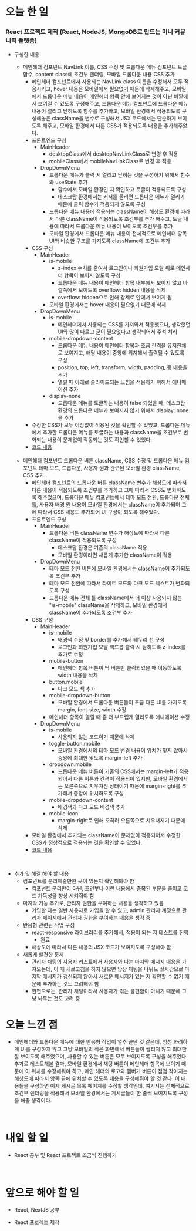 # 오늘 한 일

### React 프로젝트 제작 (React, NodeJS, MongoDB로 만드는 미니 커뮤니티 플랫폼)

- 구성한 내용

  - 메인헤더 컴포넌트 NavLink 이름, CSS 수정 및 드롭다운 메뉴 컴포넌트 토글 함수, content class에 조건부 렌더링, 모바일 드롭다운 내용 CSS 추가
    - 메인헤더 컴포넌트에서 사용되는 NavLink class 이름을 수정해서 모두 적용시키고, hover 내용은 모바일에서 필요없기 때문에 삭제해주고, 모바일에서 드롭다운 메뉴 내용이 메인헤더 항목 안에 보여지는 것이 아닌 바깥에서 보여질 수 있도록 구성해주고, 드롭다운 메뉴 컴포넌트에 드롭다운 메뉴 내용이 열리고 닫히도록 함수를 추가하고, 모바일 환경에서 적용되도록 구성해놓은 className을 변수로 구성해서 JSX 코드에서는 단순하게 보이도록 해주고, 모바일 환경에서 다른 CSS가 적용되도록 내용을 추가해주었다.
    - 프론트엔드 구성
      - MainHeader
        - desktopClass에서 desktopNavLinkClass로 변경 후 적용
        - mobileClass에서 mobileNavLinkClass로 변경 후 적용
      - DropDownMenu
        - 드롭다운 메뉴가 클릭 시 열리고 닫히는 것을 구성하기 위해서 함수와 useState 추가
          - 함수에서 모바일 환경인 지 확인하고 토글이 적용되도록 구성
          - 데스크탑 환경에서는 커서를 올리면 드롭다운 메뉴가 열리기 때문에 클릭 함수가 적용되지 않도록 구성
        - 드롭다운 메뉴 내용에 적용되는 className이 해상도 환경에 따라서 다른 className이 적용되도록 조건부를 추가 해주고, 토글 내용에 따라서 드롭다운 메뉴 내용이 보이도록 조건부를 추가
        - 모바일 환경에서 드롭다운 메뉴 내용이 전체적으로 메인헤더 항목 UI와 비슷한 구조를 가지도록 className에 조건부 추가
    - CSS 구성
      - MainHeader
        - is-mobile
          - z-index 수치를 줄여서 로그인이나 회원가입 모달 위로 메인헤더 항목이 보이지 않도록 구성
          - 드롭다운 메뉴 내용이 메인헤더 항목 내부에서 보이지 않고 바깥쪽에서 보이도록 overflow: hidden 내용을 삭제
          - overflow: hidden으로 인해 강제로 안에서 보이게 됨
        - 모바일 환경에서는 hover 내용이 필요없기 때문에 삭제
      - DropDownMenu
        - is-mobile
          - 메인헤더에서 사용되는 CSS를 가져와서 적용했으나, 생각했던 UI와 많이 다르고 굳이 필요없다고 생각되어서 주석 처리
        - mobile-dropdown-content
          - 드롭다운 메뉴 내용이 메인헤더 항목과 조금 간격을 유지한채로 보여지고, 해당 내용이 중앙에 위치해서 출력될 수 있도록 구성
          - position, top, left, transform, width, padding, 등 내용을 추가
          - 열릴 때 아래로 슬라이드되는 느낌을 적용하기 위해서 애니메이션 추가
        - display-none
          - 드롭다운 메뉴를 토글하는 내용이 false 되었을 때, 데스크탑 환경의 드롭다운 메뉴가 보여지지 않기 위해서 display: none을 추가
    - 수정한 CSS가 모두 이상없이 적용된 것을 확인할 수 있었고, 드롭다운 메뉴에서 추가한 드롭다운 메뉴를 토글하는 내용과 className을 조건부로 변화되는 내용이 문제없이 작동되는 것도 확인할 수 있었다.
    - [코드 내용](https://github.com/jeongsangtae/mini-community-platform/commit/74ec372169b239913b9a432b2781ecf7805118a9)

  <br />

  - 메인헤더 컴포넌트 드롭다운 버튼 className, CSS 수정 및 드롭다운 메뉴 컴포넌트 테마 모드, 드롭다운, 사용자 원과 관련된 모바일 환경 className, CSS 추가
    - 메인헤더 컴포넌트의 드롭다운 버튼 className 변수가 해상도에 따라서 다른 내용이 적용되도록 조건부를 추가하고 그에 따라서 CSS도 변화하도록 해주었으며, 드롭다운 메뉴 컴포넌트에서 테마 모드 전환, 드롭다운 전체 틀, 사용자 배경 원 내용이 모바일 환경에서는 className이 추가되며 그에 따라서 CSS 내용도 추가되어 UI 구성이 되도록 해주었다.
    - 프론트엔드 구성
      - MainHeader
        - 드롭다운 버튼 className 변수가 해상도에 따라서 다른 className이 적용되도록 구성
          - 데스크탑 환경은 기존의 className 적용
          - 모바일 환경이라면 새롭게 추가한 className이 적용
      - DropDownMenu
        - 테마 모드 전환 버튼에 모바일 환경에서는 className이 추가되도록 조건부 추가
        - 테마 모드 전환에 따라서 라이트 모드와 다크 모드 텍스트가 변화되도록 구성
        - 드롭다운 메뉴 전체 틀 className에서 더 이상 사용되지 않는 "is-mobile" className을 삭제하고, 모바일 환경에서 className이 추가되도록 조건부 추가
    - CSS 구성
      - MainHeader
        - is-mobile
          - 배경색 수정 및 border를 추가해서 테두리 선 구성
          - 로그인과 회원가입 모달 백드롭 클릭 시 닫히도록 z-index를 추가로 수정
        - mobile-button
          - 메인헤더 항목 버튼이 딱 버튼만 클릭되었을 때 이동하도록 width 내용을 삭제
        - button.mobile
          - 다크 모드 색 추가
        - mobile-dropdown-button
          - 모바일 환경에서 드롭다운 버튼들이 조금 다른 UI를 가지도록 margin, font-size, width 수정
        - 메인헤더 항목이 열릴 때 좀 더 부드럽게 열리도록 애니메이션 수정
      - DropDownMenu
        - is-mobile
          - 사용되지 않는 코드이기 때문에 삭제
        - toggle-button.mobile
          - 모바일 환경에서의 테마 모드 변경 내용이 위치가 맞지 않아서 중앙에 최대한 맞도록 margin-left 추가
        - dropdown.mobile
          - 드롭다운 메뉴 버튼이 기존의 CSS에서는 margin-left가 적용되어서 다른 버튼과 간격이 적용되어 있지만, 모바일 환경에서는 오른쪽으로 치우쳐진 상태이기 때문에 margin-right를 추가해서 중앙에 위치하도록 구성
        - mobile-dropdown-content
          - 배경색과 다크 모드 배경색 추가
        - mobile-icon
          - margin-right로 인해 오히려 오른쪽으로 치우쳐지기 때문에 삭제
    - 모바일 환경에서 추가되는 className이 문제없이 적용되어서 수정한 CSS가 정상적으로 적용되는 것을 확인할 수 있었다.
    - [코드 내용](https://github.com/jeongsangtae/mini-community-platform/commit/b20b93c5e57898d0920e3ba71723bd69ac620e4d)

<br />

- 추가 및 해결 해야 할 내용
  - 컴포넌트를 분리해줄만한 곳이 있는지 확인해봐야 함
    - 컴포넌트 분리만이 아닌, 조건부나 이런 내용에서 중복된 부분을 줄이고 코드 가독성을 향상 시켜줘야 함
  - 마지막 기능 추가로, 관리자 권한을 부여하는 내용을 생각하고 있음
    - 가입할 때는 일반 사용자로 가입을 할 수 있고, admin 관리자 계정으로 관리자 페이지에서 관리자 권한을 부여하는 내용을 생각 중
  - 반응형 관련된 작업 구성
    - react-responsive 라이브러리를 추가해서, 적용이 되는 지 테스트를 진행
      - 완료
    - 해상도에 따라서 다른 내용의 JSX 코드가 보여지도록 구성해야 함
  - 새롭게 발견한 문제
    - 관리자 채팅의 사용자 리스트에서 사용자와 나눈 마지막 메시지 내용을 가져오는데, 이 때 새로고침을 하지 않으면 당장 채팅을 나눠도 실시간으로 마지막 메시지가 갱신되지 않아서 새로운 메시지가 있는 지 확인할 수 없기 때문에 추가하는 것도 고려해야 함
    - 한편으로는, 관리자 채팅이라서 사용자가 겪는 불편함이 아니기 때문에 그냥 놔두는 것도 고려 중

# 오늘 느낀 점

- 메인헤더와 드롭다운 메뉴에 대한 반응형 작업이 얼추 끝난 것 같은데, 엄청 화려하게 UI를 구성하지 않고 그냥 모바일의 작은 화면에서 버튼들이 짤리지 않고 최대한 잘 보이도록 해주었으며, 사용할 수 있는 버튼은 모두 보여지도록 구성을 해주었다. 추가로 테스트해본 결과, 모바일 환경에서 채팅 버튼이 메인헤더 항목에 보이기 때문에 이 위치를 수정해줘야 하고, 메인 헤더의 로고와 햄버거 버튼이 점점 작아지는 해상도에 따라서 양쪽 끝에 위치할 수 있도록 내용을 구성해줘야 할 것 같다. 이 내용들을 구성하면 이제 게시글 목록 페이지를 수정할 생각인데, 여기서는 전체적으로 조건부 렌더링을 적용해서 모바일 환경에서는 게시글들이 한 줄씩 보여지도록 구성을 해줄 생각이다.

<br />

# 내일 할 일

- React 공부 및 React 프로젝트 조금씩 진행하기

<br />

# 앞으로 해야 할 일

- React, NextJS 공부

- React 프로젝트 제작
